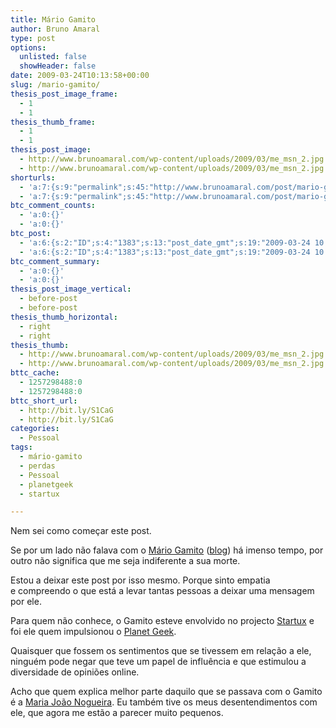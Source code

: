 ```yaml
---
title: Mário Gamito
author: Bruno Amaral
type: post
options:
  unlisted: false
  showHeader: false
date: 2009-03-24T10:13:58+00:00
slug: /mario-gamito/
thesis_post_image_frame:
  - 1
  - 1
thesis_thumb_frame:
  - 1
  - 1
thesis_post_image:
  - http://www.brunoamaral.com/wp-content/uploads/2009/03/me_msn_2.jpg
  - http://www.brunoamaral.com/wp-content/uploads/2009/03/me_msn_2.jpg
shorturls:
  - 'a:7:{s:9:"permalink";s:45:"http://www.brunoamaral.com/post/mario-gamito/";s:7:"tinyurl";s:25:"http://tinyurl.com/ccqa6s";s:4:"isgd";s:17:"http://is.gd/pIeC";s:5:"bitly";s:19:"http://bit.ly/HwN1C";s:5:"snipr";s:22:"http://snipr.com/evi8i";s:5:"snurl";s:22:"http://snurl.com/evi8i";s:7:"snipurl";s:24:"http://snipurl.com/evi8i";}'
  - 'a:7:{s:9:"permalink";s:45:"http://www.brunoamaral.com/post/mario-gamito/";s:7:"tinyurl";s:25:"http://tinyurl.com/ccqa6s";s:4:"isgd";s:17:"http://is.gd/pIeC";s:5:"bitly";s:19:"http://bit.ly/HwN1C";s:5:"snipr";s:22:"http://snipr.com/evi8i";s:5:"snurl";s:22:"http://snurl.com/evi8i";s:7:"snipurl";s:24:"http://snipurl.com/evi8i";}'
btc_comment_counts:
  - 'a:0:{}'
  - 'a:0:{}'
btc_post:
  - 'a:6:{s:2:"ID";s:4:"1383";s:13:"post_date_gmt";s:19:"2009-03-24 10:13:58";s:23:"initial_import_date_gmt";s:19:"2009-04-10 09:40:04";s:20:"last_import_date_gmt";s:19:"2009-04-23 09:54:31";s:4:"hits";s:1:"0";s:6:"misses";s:3:"297";}'
  - 'a:6:{s:2:"ID";s:4:"1383";s:13:"post_date_gmt";s:19:"2009-03-24 10:13:58";s:23:"initial_import_date_gmt";s:19:"2009-04-10 09:40:04";s:20:"last_import_date_gmt";s:19:"2009-04-23 09:54:31";s:4:"hits";s:1:"0";s:6:"misses";s:3:"297";}'
btc_comment_summary:
  - 'a:0:{}'
  - 'a:0:{}'
thesis_post_image_vertical:
  - before-post
  - before-post
thesis_thumb_horizontal:
  - right
  - right
thesis_thumb:
  - http://www.brunoamaral.com/wp-content/uploads/2009/03/me_msn_2.jpg
  - http://www.brunoamaral.com/wp-content/uploads/2009/03/me_msn_2.jpg
bttc_cache:
  - 1257298488:0
  - 1257298488:0
bttc_short_url:
  - http://bit.ly/S1CaG
  - http://bit.ly/S1CaG
categories:
  - Pessoal
tags:
  - mário-gamito
  - perdas
  - Pessoal
  - planetgeek
  - startux

---
```

<div>
  <p>
    Nem sei como começar este post.
  </p>
  
  <p>
    Se por um lado não falava com o <a href="http://www.brunoamaral.com/?s=gamito">Mário Gamito</a> (<a href="http://www.apeadeiro.org/">blog</a>) há imenso tempo, por outro não significa que me seja indiferente a sua morte.
  </p>
  
  <p>
    Estou a deixar este post por isso mesmo. Porque sinto empatia e compreendo o que está a levar tantas pessoas a deixar uma mensagem por ele.
  </p>
  
  <p>
    Para quem não conhece, o Gamito esteve envolvido no projecto <a href="http://www.apeadeiro.org/internet/o-startux-acabou">Startux</a> e foi ele quem impulsionou o <a title="planet geek" href="http://www.planetgeek.org">Planet Geek</a>.
  </p>
  
  <p>
    Quaisquer que fossem os sentimentos que se tivessem em relação a ele, ninguém pode negar que teve um papel de influência e que estimulou a diversidade de opiniões online.
  </p>
  
  <p>
    Acho que quem explica melhor parte daquilo que se passava com o Gamito é a <a href="http://jonasnuts.com/288350.html">Maria João Nogueira</a>. Eu também tive os meus desentendimentos com ele, que agora me estão a parecer muito pequenos.</div>